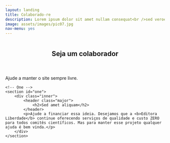 ```yaml
---
layout: landing
title: Colaborado-re
description: Lorem ipsum dolor sit amet nullam consequat<br />sed veroeros. tempus adipiscing nulla.
image: assets/images/pic07.jpg
nav-menu: yes
---
```


<!-- Banner -->
<!-- Note: The "styleN" class below should match that of the header element. -->
<section id="banner" class="style2">
	<div class="inner">
		<span class="image">
			<img src="{{ site.baseurl }}/{{ page.image }}" alt="" />
		</span>
		<header class="major">
			<h1>Seja um colaborador</h1>
		</header>
		<div class="content">
			<p>Ajude a manter o site sempre livre.</p>
		</div>
	</div>
</section>

<!-- Main -->
<div id="main">

	<!-- One -->
	<section id="one">
		<div class="inner">
			<header class="major">
				<h2>Sed amet aliquam</h2>
			</header>
			<p>Ajude a financiar essa ideia. Desejamos que a <b>Editora Liberdade</b> continue oferecendo serviços de qualidade e custo ZERO para todos comitês científicos. Mas para manter esse projeto qualquer ajuda é bem vinda.</p>
		</div>
	</section>
</div>
